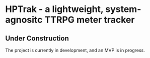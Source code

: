 # HPTrak - a lightweight, system-agnositc TTRPG meter tracker

## Under Construction
The project is currently in development, and an MVP is in progress.
